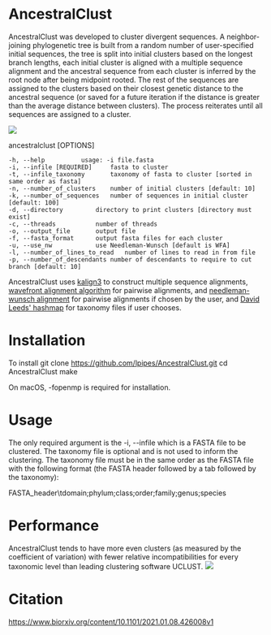 # AncestralClust
AncestralClust was developed to cluster divergent sequences. A neighbor-joining phylogenetic tree is built from a random number of user-specified initial sequences, the tree is split into initial clusters based on the longest branch lengths, each initial cluster is aligned with a multiple sequence alignment and the ancestral sequence from each cluster is inferred by the root node after being midpoint rooted. The rest of the sequences are assigned to the clusters based on their closest genetic distance to the ancestral sequence (or saved for a future iteration if the distance is greater than the average distance between clusters). The process reiterates until all sequences are assigned to a cluster.

<img src="https://github.com/lpipes/AncestralClust/blob/master/cluster_ancestral.png?raw=true">

ancestralclust [OPTIONS]
	
	-h, --help			usage: -i file.fasta
	-i, --infile [REQUIRED]		fasta to cluster
	-t, --infile_taxonomy		taxonomy of fasta to cluster [sorted in same order as fasta]
	-n, --number_of_clusters	number of initial clusters [default: 10]
	-k, --number_of_sequences	number of sequences in initial cluster [default: 100]
	-d, --directory			directory to print clusters [directory must exist]
	-c, --threads			number of threads
	-o, --output_file		output file
	-f, --fasta_format		output fasta files for each cluster
	-u, --use_nw			use Needleman-Wunsch [default is WFA]
	-l, --number_of_lines_to_read	number of lines to read in from file
	-p, --number_of_descendants	number of descendants to require to cut branch [default: 10]	

AncestralClust uses <a href="https://github.com/TimoLassmann/kalign">kalign3</a> to construct multiple sequence alignments, <a href="https://github.com/smarco/WFA">wavefront alignment algorithm</a> for pairwise alignments, and <a href="https://github.com/noporpoise/seq-align">needleman-wunsch alignment</a> for pairwise alignments if chosen by the user, and <a href="https://github.com/DavidLeeds/hashmap">David Leeds' hashmap</a> for taxonomy files if user chooses.

# Installation
To install
git clone https://github.com/lpipes/AncestralClust.git
cd AncestralClust
make

On macOS, -fopenmp is required for installation.

# Usage
The only required argument is the -i, --infile which is a FASTA file to be clustered. The taxonomy file is optional and is not used to inform the clustering. The taxonomy file must be in the same order as the FASTA file with the following format (the FASTA header followed by a tab followed by the taxonomy):

FASTA_header\tdomain;phylum;class;order;family;genus;species

# Performance
AncestralClust tends to have more even clusters (as measured by the coefficient of variation) with fewer relative incompatibilities for every taxonomic level than leading clustering software UCLUST.
<img src="https://github.com/lpipes/AncestralClust/blob/master/Relative_COI.png?raw=true">

# Citation
<a href="https://www.biorxiv.org/content/10.1101/2021.01.08.426008v1">https://www.biorxiv.org/content/10.1101/2021.01.08.426008v1</a>
